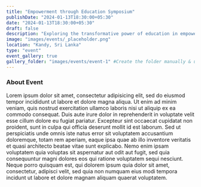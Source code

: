 ```yaml
---
title: "Empowerment through Education Symposium"
publishDate: "2024-01-13T18:30:00+05:30"
date: "2024-01-13T18:30:00+05:30"
draft: false
description: "Exploring the transformative power of education in empowering communities."
image: "images/events/_placeholder.png"
location: "Kandy, Sri Lanka"
type: "event"
event_gallery: true
gallery_folder: "images/events/event-1" #Create the folder manually & upload images (Allowed extensions: JPG, JPEG & PNG)
---
```


### About Event

Lorem ipsum dolor sit amet, consectetur adipisicing elit, sed do eiusmod tempor incididunt ut labore et dolore magna aliqua. Ut enim ad minim veniam, quis nostrud exercitation ullamco laboris nisi ut aliquip ex ea commodo consequat. Duis aute irure dolor in reprehenderit in voluptate velit esse cillum dolore eu fugiat pariatur. Excepteur sint occaecat cupidatat non proident, sunt in culpa qui officia deserunt mollit id est laborum. Sed ut perspiciatis unde omnis iste natus error sit voluptatem accusantium doloremque, totam rem aperiam, eaque ipsa quae ab illo inventore veritatis et quasi architecto beatae vitae sunt explicabo. Nemo enim ipsam voluptatem quia voluptas sit aspernatur aut odit aut fugit, sed quia consequuntur magni dolores eos qui ratione voluptatem sequi nesciunt. Neque porro quisquam est, qui dolorem ipsum quia dolor sit amet, consectetur, adipisci velit, sed quia non numquam eius modi tempora incidunt ut labore et dolore magnam aliquam quaerat voluptatem.
